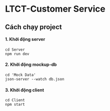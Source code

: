# LTCT-Customer Service
## Cách chạy project
#### 1. Khởi động server
```shell
cd Server
npm run dev
```
#### 2. Khởi động mockup-db
```shell
cd 'Mock Data'
json-server --watch db.json
```
#### 3. Khởi động client
```shell
cd Client
npm start
```